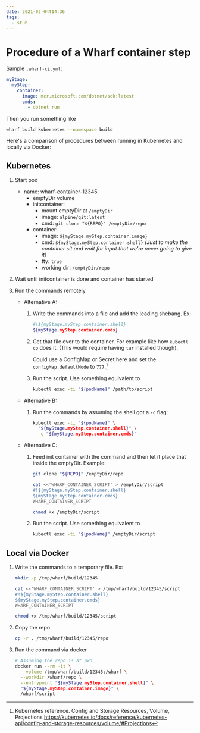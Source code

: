 ```yaml
---
date: 2021-02-04T14:36
tags: 
  - stub
---
```


# Procedure of a Wharf container step

Sample `.wharf-ci.yml`:

```yaml
myStage:
  myStep:
    container:
      image: mcr.microsoft.com/dotnet/sdk:latest
      cmds:
        - dotnet run
```

Then you run something like

```sh
wharf build kubernetes --namespace build
```

Here's a comparison of procedures between running in Kubernetes and locally via
Docker:

## Kubernetes

1. Start pod
   - name: wharf-container-12345
     - emptyDir volume
     - initcontainer:
       - mount emptyDir at `/emptyDir`
       - image: `alpine/git:latest`
       - cmd: `git clone "${REPO}" /emptyDir/repo`
     - container:
       - image: `${myStage.myStep.container.image}`
       - cmd: `${myStage.myStep.container.shell}` *(Just to make the container sit and wait for input that we're never going to give it)*
       - tty: `true`
       - working dir: `/emptyDir/repo`

2. Wait until initcontainer is done and container has started

3. Run the commands remotely

   - Alternative A:
     1. Write the commands into a file and add the leading shebang. Ex:
        ```sh
        #!${myStage.myStep.container.shell}
        ${myStage.myStep.container.cmds}
        ```
        
     2. Get that file over to the container. For example like how `kubectl cp`
        does it. (This would require having `tar` installed though).

        Could use a ConfigMap or Secret here and set the 
        `configMap.defaultMode` to `777`.[^volume-projections]
        
     3. Run the script. Use something equivalent to
     
        ```sh
        kubectl exec -ti "${podName}" /path/to/script
        ```
        
   - Alternative B:
     1. Run the commands by assuming the shell got a `-c` flag:
     
        ```sh
        kubectl exec -ti "${podName}" \
          "${myStage.myStep.container.shell}" \
          -c "${myStage.myStep.container.cmds}"
        ```
        
   - Alternative C:
     1. Feed init container with the command and then let it place that inside
        the emptyDir. Example:
        
        ```sh
        git clone "${REPO}" /emptyDir/repo
        
        cat <<'WHARF_CONTAINER_SCRIPT' > /emptyDir/script
        #!${myStage.myStep.container.shell}
        ${myStage.myStep.container.cmds}
        WHARF_CONTAINER_SCRIPT
        
        chmod +x /emptyDir/script
        ```

     2. Run the script. Use something equivalent to
     
        ```sh
        kubectl exec -ti "${podName}" /emptyDir/script
        ```
        
## Local via Docker

1. Write the commands to a temporary file. Ex:

   ```sh
   mkdir -p /tmp/wharf/build/12345

   cat <<'WHARF_CONTAINER_SCRIPT' > /tmp/wharf/build/12345/script
   #!${myStage.myStep.container.shell}
   ${myStage.myStep.container.cmds}
   WHARF_CONTAINER_SCRIPT

   chmod +x /tmp/wharf/build/12345/script
   ```
   
2. Copy the repo

   ```sh
   cp -r . /tmp/wharf/build/12345/repo
   ```

2. Run the command via docker

   ```sh
   # Assuming the repo is at pwd
   docker run --rm -it \
     --volume /tmp/wharf/build/12345:/wharf \
     --workdir /wharf/repo \
     --entrypoint "${myStage.myStep.container.shell}" \
     "${myStage.myStep.container.image}" \
     /wharf/script
   ```

[^volume-projections]: Kubernetes reference. Config and Storage Resources, Volume, Projections <https://kubernetes.io/docs/reference/kubernetes-api/config-and-storage-resources/volume/#Projections>

